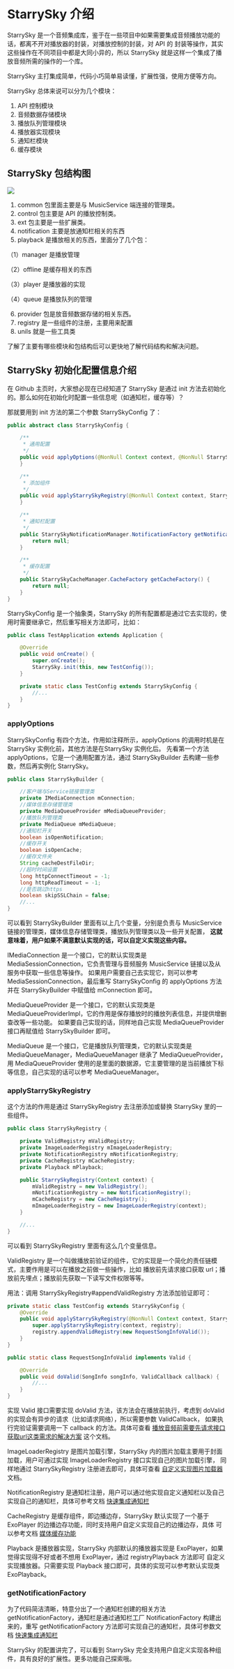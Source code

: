 # StarrySky 介绍

StarrySky 是一个音频集成库，鉴于在一些项目中如果需要集成音频播放功能的话，都离不开对播放器的封装，对播放控制的封装，对 API 的
封装等操作，其实这些操作在不同项目中都是大同小异的，所以 StarrySky 就是这样一个集成了播放音频所需的操作的一个库。

StarrySky 主打集成简单，代码小巧简单易读懂，扩展性强，使用方便等方向。

StarrySky 总体来说可以分为几个模块：

1. API 控制模块
2. 音频数据存储模块
3. 播放队列管理模块
4. 播放器实现模块
5. 通知栏模块
6. 缓存模块

## StarrySky 包结构图

<img src="https://raw.githubusercontent.com/lizixian18/MusicLibrary/StarrySkyJava/art/starrysky包结构.png">

1. common 包里面主要是与 MusicService 端连接的管理类。
2. control 包主要是 API 的播放控制类。
3. ext 包主要是一些扩展类。
4. notification 主要是放通知栏相关的东西
5. playback 是播放相关的东西，里面分了几个包：

  （1）manager 是播放管理

  （2）offline 是缓存相关的东西

  （3）player 是播放器的实现

  （4）queue 是播放队列的管理

6. provider 包是放音频数据存储的相关东西。
7. registry 是一些组件的注册，主要用来配置
8. unils 就是一些工具类

了解了主要有哪些模块和包结构后可以更快地了解代码结构和解决问题。


## StarrySky 初始化配置信息介绍

在 Github 主页时，大家想必现在已经知道了 StarrySky 是通过 init 方法去初始化的。那么如何在初始化时配置一些信息呢（如通知栏，缓存等）？

那就要用到 init 方法的第二个参数 StarrySkyConfig 了：

```java
public abstract class StarrySkyConfig {

    /**
     * 通用配置
     */
    public void applyOptions(@NonNull Context context, @NonNull StarrySkyBuilder builder) {
    }

    /**
     * 添加组件
     */
    public void applyStarrySkyRegistry(@NonNull Context context, StarrySkyRegistry registry) {
    }

    /**
     * 通知栏配置
     */
    public StarrySkyNotificationManager.NotificationFactory getNotificationFactory() {
        return null;
    }

    /**
     * 缓存配置
     */
    public StarrySkyCacheManager.CacheFactory getCacheFactory() {
        return null;
    }
}
```
StarrySkyConfig 是一个抽象类，StarrySky 的所有配置都是通过它去实现的，使用时需要继承它，然后重写相关方法即可，比如：

```java
public class TestApplication extends Application {

    @Override
    public void onCreate() {
        super.onCreate();
        StarrySky.init(this, new TestConfig());
    }

    private static class TestConfig extends StarrySkyConfig {
        //...
    }
}
```

### applyOptions

StarrySkyConfig 有四个方法，作用如注释所示，applyOptions 的调用时机是在 StarrySky 实例化前，其他方法是在StarrySky 实例化后。
先看第一个方法 applyOptions，它是一个通用配置方法，通过 StarrySkyBuilder 去构建一些参数，然后再实例化 StarrySky。

```java
public class StarrySkyBuilder {

    //客户端与Service链接管理类
    private IMediaConnection mConnection;
    //媒体信息存储管理类
    private MediaQueueProvider mMediaQueueProvider;
    //播放队列管理类
    private MediaQueue mMediaQueue;
    //通知栏开关
    boolean isOpenNotification;
    //缓存开关
    boolean isOpenCache;
    //缓存文件夹
    String cacheDestFileDir;
    //超时时间设置
    long httpConnectTimeout = -1;
    long httpReadTimeout = -1;
    //是否跳过https
    boolean skipSSLChain = false;
    //...
}
```
可以看到 StarrySkyBuilder 里面有以上几个变量，分别是负责与 MusicService 链接的管理类，媒体信息存储管理类，播放队列管理类以及一些开关配置，
**这就意味着，用户如果不满意默认实现的话，可以自定义实现这些内容。**


IMediaConnection 是一个接口，它的默认实现类是 MediaSessionConnection，它负责管理与音频服务 MusicService 链接以及从服务中获取一些信息等操作。
如果用户需要自己去实现它，则可以参考 MediaSessionConnection，最后重写 StarrySkyConfig 的 applyOptions
方法并在 StarrySkyBuilder 中赋值给 mConnection 即可。


MediaQueueProvider 是一个接口，它的默认实现类是 MediaQueueProviderImpl，它的作用是保存播放时的播放列表信息，并提供增删查改等一些功能。
如果要自己实现的话，同样地自己实现 MediaQueueProvider 接口再赋值给 StarrySkyBuilder 即可。


MediaQueue 是一个接口，它是播放队列管理类，它的默认实现类是 MediaQueueManager，MediaQueueManager 继承了 MediaQueueProvider，
用 MediaQueueProvider 使用的是里面的数据源，它主要管理的是当前播放下标等信息，自己实现的话可以参考 MediaQueueManager。


### applyStarrySkyRegistry

这个方法的作用是通过 StarrySkyRegistry 去注册添加或替换 StarrySky 里的一些组件。

```java
public class StarrySkyRegistry {

    private ValidRegistry mValidRegistry;
    private ImageLoaderRegistry mImageLoaderRegistry;
    private NotificationRegistry mNotificationRegistry;
    private CacheRegistry mCacheRegistry;
    private Playback mPlayback;

    public StarrySkyRegistry(Context context) {
        mValidRegistry = new ValidRegistry();
        mNotificationRegistry = new NotificationRegistry();
        mCacheRegistry = new CacheRegistry();
        mImageLoaderRegistry = new ImageLoaderRegistry(context);
    }

    //...
}
```

可以看到 StarrySkyRegistry 里面有这么几个变量信息。

ValidRegistry 是一个叫做播放前验证的组件，它的实现是一个简化的责任链模式，主要作用是可以在播放之前做一些操作，比如
播放前先请求接口获取 url；播放前先埋点；播放前先获取一下读写文件权限等等。</br>

用法：调用 StarrySkyRegistry#appendValidRegistry 方法添加验证即可：

```java
private static class TestConfig extends StarrySkyConfig {
    @Override
    public void applyStarrySkyRegistry(@NonNull Context context, StarrySkyRegistry registry) {
        super.applyStarrySkyRegistry(context, registry);
        registry.appendValidRegistry(new RequestSongInfoValid());
    }
}

public static class RequestSongInfoValid implements Valid {

    @Override
    public void doValid(SongInfo songInfo, ValidCallback callback) {
        //...
    }
}
```
实现 Valid 接口需要实现 doValid 方法，该方法会在播放前执行，考虑到 doValid 的实现会有异步的请求（比如请求网络），所以需要参数 ValidCallback，
如果执行完验证需要调用一下 callback 的方法。具体可查看 [播放音频前需要先请求接口获取url这类需求的解决方案](https://github.com/lizixian18/MusicLibrary/blob/StarrySkyJava/readme/播放前需求先请求接口获取url时的处理方法.md)
 这个文档。


ImageLoaderRegistry 是图片加载引擎，StarrySky 内的图片加载主要用于封面加载，用户可通过实现 ImageLoaderRegistry 接口实现自己的图片加载引擎，
同样地通过 StarrySkyRegistry 注册进去即可，具体可查看 [自定义实现图片加载器](https://github.com/lizixian18/MusicLibrary/blob/StarrySkyJava/readme/自定义图片加载器说明.md)
文档。


NotificationRegistry 是通知栏注册，用户可以通过他实现自定义通知栏以及自己实现自己的通知栏，具体可参考文档 [快速集成通知栏](https://github.com/lizixian18/MusicLibrary/blob/StarrySkyJava/readme/快速集成通知栏.md)


CacheRegistry 是缓存组件，即边播边存，StarrySky 默认实现了一个基于 ExoPlayer 的边播边存功能，同时支持用户自定义实现自己的边播边存，具体
可以参考文档 [媒体缓存功能](https://github.com/lizixian18/MusicLibrary/blob/StarrySkyJava/readme/媒体缓存功能.md)


Playback 是播放器实现，StarrySky 内部默认的播放器实现是 ExoPlayer，如果觉得实现得不好或者不想用 ExoPlayer，通过 registryPlayback 方法即可
自定义实现播放器。只需要实现 Playback 接口即可，具体的实现可以参考默认实现类 ExoPlayback。


### getNotificationFactory

为了代码简洁清晰，特意分出了一个通知栏创建的相关方法 getNotificationFactory，通知栏是通过通知栏工厂 NotificationFactory 构建出来的，重写
getNotificationFactory 方法即可实现自己的通知栏，具体可参数文档  [快速集成通知栏](https://github.com/lizixian18/MusicLibrary/blob/StarrySkyJava/readme/快速集成通知栏.md)


StarrySky 的配置讲完了，可以看到 StarrySky 完全支持用户自定义实现各种组件，具有良好的扩展性。更多功能自己探索哦。